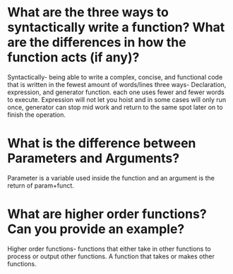 # What are the three ways to syntactically write a function? What are the differences in how the function acts (if any)?

Syntactically- being able to write a complex, concise, and functional code that is written in the fewest amount of words/lines
three ways- Declaration, expression, and generator function.
each one uses fewer and fewer words to execute. Expression will not let you hoist and in some cases will only run once, generator can stop mid work and return to the same spot later on to finish the operation.

# What is the difference between Parameters and Arguments?

Parameter is a variable used inside the function and an argument is the return of param+funct.

# What are higher order functions? Can you provide an example?

Higher order functions- functions that either take in other functions to process or output other functions. A function that takes or makes other functions.
